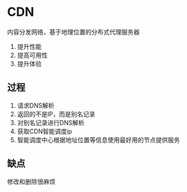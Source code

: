 # CDN

内容分发网络，基于地理位置的分布式代理服务器

1. 提升性能
2. 提高可用性
3. 提升体验

## 过程

1. 请求DNS解析
2. 返回的不是IP，而是别名记录
3. 对别名记录进行DNS解析
4. 获取CDN智能调度ip
5. 智能调度中心根据地址位置等信息使用最好用的节点提供服务

## 缺点

修改和删除很麻烦

